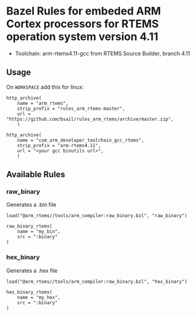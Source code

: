 # Bazel Rules for embeded ARM Cortex processors for RTEMS operation system version 4.11 #

* Toolchain: arm-rtems4.11-gcc from RTEMS Source Builder, branch 4.11

## Usage

On `WORKSPACE` add this for linux:

```
http_archive(
    name = "arm_rtems",
    strip_prefix = "rules_arm_rtems-master",
    url = "https://github.com/bsail/rules_arm_rtems/archive/master.zip",
    )

http_archive(
    name = "com_arm_developer_toolchain_gcc_rtems",
    strip_prefix = "arm-rtems4.11",
    url = "<your gcc binutils url>",
    )
``` 

## Available Rules


### raw_binary ###
Generates a .bin file

```
load("@arm_rtems//tools/arm_compiler:raw_binary.bzl", "raw_binary")

raw_binary_rtems(
    name = "my_bin",
    src = ":binary"
)
```

### hex_binary ###
Generates a .hex file

```
load("@arm_rtems//tools/arm_compiler:raw_binary.bzl", "hex_binary")

hex_binary_rtems(
    name = "my_hex",
    src = ":binary"
)
```

